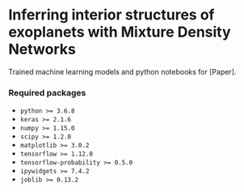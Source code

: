 # Inferring interior structures of exoplanets with Mixture Density Networks

Trained machine learning models and python notebooks for [Paper].

### Required packages

- ``python >= 3.6.8``
- ``keras >= 2.1.6``
- ``numpy >= 1.15.0``
- ``scipy >= 1.2.0``
- ``matplotlib >= 3.0.2``
- ``tensorflow >= 1.12.0``
- ``tensorflow-probability >= 0.5.0``
- ``ipywidgets >= 7.4.2``
- ``joblib >= 0.13.2``
